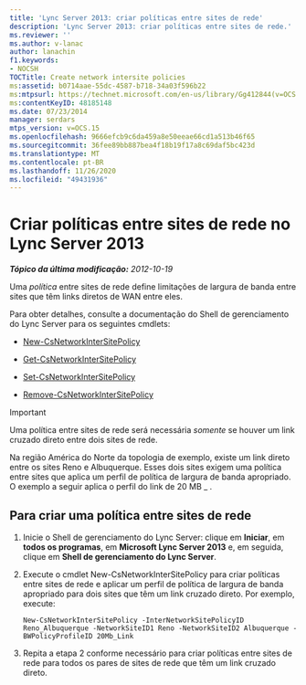 ```yaml
---
title: 'Lync Server 2013: criar políticas entre sites de rede'
description: 'Lync Server 2013: criar políticas entre sites de rede.'
ms.reviewer: ''
ms.author: v-lanac
author: lanachin
f1.keywords:
- NOCSH
TOCTitle: Create network intersite policies
ms:assetid: b0714aae-55dc-4587-b718-34a03f596b22
ms:mtpsurl: https://technet.microsoft.com/en-us/library/Gg412844(v=OCS.15)
ms:contentKeyID: 48185148
ms.date: 07/23/2014
manager: serdars
mtps_version: v=OCS.15
ms.openlocfilehash: 9666efcb9c6da459a8e50eeae66cd1a513b46f65
ms.sourcegitcommit: 36fee89bb887bea4f18b19f17a8c69daf5bc423d
ms.translationtype: MT
ms.contentlocale: pt-BR
ms.lasthandoff: 11/26/2020
ms.locfileid: "49431936"
---
```

# <a name="create-network-intersite-policies-in-lync-server-2013"></a>Criar políticas entre sites de rede no Lync Server 2013

<div data-xmlns="http://www.w3.org/1999/xhtml">

<div class="topic" data-xmlns="http://www.w3.org/1999/xhtml" data-msxsl="urn:schemas-microsoft-com:xslt" data-cs="https://msdn.microsoft.com/">

<div data-asp="https://msdn2.microsoft.com/asp">



</div>

<div id="mainSection">

<div id="mainBody">

<span> </span>

_**Tópico da última modificação:** 2012-10-19_

Uma *política* entre sites de rede define limitações de largura de banda entre sites que têm links diretos de WAN entre eles.

Para obter detalhes, consulte a documentação do Shell de gerenciamento do Lync Server para os seguintes cmdlets:

  - [New-CsNetworkInterSitePolicy](https://docs.microsoft.com/powershell/module/skype/New-CsNetworkInterSitePolicy)

  - [Get-CsNetworkInterSitePolicy](https://docs.microsoft.com/powershell/module/skype/Get-CsNetworkInterSitePolicy)

  - [Set-CsNetworkInterSitePolicy](https://docs.microsoft.com/powershell/module/skype/Set-CsNetworkInterSitePolicy)

  - [Remove-CsNetworkInterSitePolicy](https://docs.microsoft.com/powershell/module/skype/Remove-CsNetworkInterSitePolicy)

<div>


> [!IMPORTANT]  
> Uma política entre sites de rede será necessária <EM>somente</EM> se houver um link cruzado direto entre dois sites de rede.



</div>

Na região América do Norte da topologia de exemplo, existe um link direto entre os sites Reno e Albuquerque. Esses dois sites exigem uma política entre sites que aplica um perfil de política de largura de banda apropriado. O exemplo a seguir aplica o perfil do link de 20 MB \_ .

<div>

## <a name="to-create-a-network-intersite-policy"></a>Para criar uma política entre sites de rede

1.  Inicie o Shell de gerenciamento do Lync Server: clique em **Iniciar**, em **todos os programas**, em **Microsoft Lync Server 2013** e, em seguida, clique em **Shell de gerenciamento do Lync Server**.

2.  Execute o cmdlet New-CsNetworkInterSitePolicy para criar políticas entre sites de rede e aplicar um perfil de política de largura de banda apropriado para dois sites que têm um link cruzado direto. Por exemplo, execute:
    
        New-CsNetworkInterSitePolicy -InterNetworkSitePolicyID Reno_Albuquerque -NetworkSiteID1 Reno -NetworkSiteID2 Albuquerque -BWPolicyProfileID 20Mb_Link

3.  Repita a etapa 2 conforme necessário para criar políticas entre sites de rede para todos os pares de sites de rede que têm um link cruzado direto.

</div>

</div>

<span> </span>

</div>

</div>

</div>

